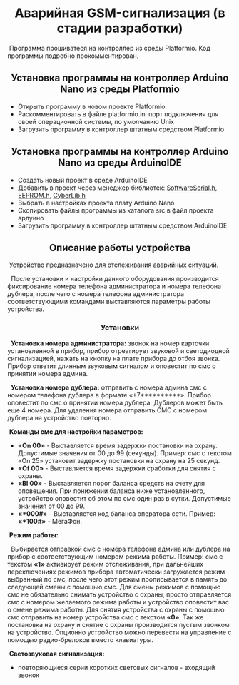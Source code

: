 <h1 align=center>Аварийная GSM-сигнализация (в стадии разработки)</h1>
<p>
   &nbsp;Программа прошиватеся на контроллер из среды Platformio.
   Код программы подробно прокомментирован.
</p>
<h2 align=center>Установка программы на контроллер Arduino Nano из среды Platformio</h2>
<ul>
  <li>Открыть программу в новом проекте Platformio
  <li>Раскомментировать в файле platformio.ini порт подключения для своей операционной системы, по умолчанию Unix
  <li>Загрузить программу в контроллер штатным средством Platformio
</ul>
<h2 align=center>Установка программы на контроллер Arduino Nano из среды ArduinoIDE</h2>
<ul>
  <li>Создать новый проект в среде ArduinoIDE
  <li>Добавить в проект через менеджер библиотек: <a href="https://github.com/PaulStoffregen/SoftwareSerial/archive/refs/heads/master.zip">SoftwareSerial.h</a>, <a href="https://github.com/PaulStoffregen/EEPROM/archive/refs/heads/master.zip">EEPROM.h</a>, <a href="https://github.com/pythonista/CyberLib/archive/refs/heads/master.zip">CyberLib.h</a>
  <li>Выбрать в настройках проекта плату Arduino Nano
  <li>Скопировать файлы программы из каталога src в файл проекта ардуино
  <li>Загрузить программу в контроллер штатным средством ArduinoIDE
</ul>
<h2 align=center>Описание работы устройства</h2>
<p>
  &nbsp;Устройство предназначено для отслеживания аварийных ситуаций.
</p>
<p>&nbsp;
  После установки и настройки данного оборудования производится фиксирование номера телефона администратора и номера телефона дублера, после чего с номера телефона администратора соответствующими командами выставляются параметры работы устройства.
  </p>
  <h3 align=center>Установки</h3>
<p>&nbsp;
  <b>Установка номера администратора:</b> звонок на номер карточки установленной в прибор, прибор отреагирует звуковой и светодиодной сигнализацией, нажать на кнопку на плате прибора до отбоя звонка. Прибор ответит длинным звуковым сигналом и оповестит по смс о принятии номера админа.
</p>
<p>&nbsp;
  <b>Установка номера дублера:</b> отправить с номера админа смс с номером телефона дублера в формате «+7**********». Прибор оповестит по смс о принятии номера дублера. Дублеров может быть еще 4 номера. Для удаления номера отправить СМС с номером дублера на устройство повторно.
</p>
&nbsp;<b>Команды смс для настройки параметров:</b>
<ul>
  <li><b>«On 00»</b> - Выставляется время задержки постановки на охрану. Допустимые значения от 00 до 99 (секунды). Пример: смс с текстом «On 25» установит задержку постановки на охрану на 25 секунд.
  <li><b>«Of 00»</b> - Выставляется время задержки сработки для снятия с охраны.
  <li><b>«Bl 00»</b> - Выставляется порог баланса средств на счету для оповещения. При понижении баланса ниже установленного, устройство оповестит об этом по смс один раз в сутки. Допустимые значения от 00 до 99.
  <li><b>«*000#»</b> - Выставляется код баланса оператора сети. Пример: <b>«*100#»</b> - МегаФон.
</ul>
  &nbsp;<b>Режим работы:</b>
<p>&nbsp;
  Выбирается отправкой смс с номера телефона админа или дублера на прибор с соответствующим номером режима работы. Пример: смс с текстом <b>«1»</b> активирует режим отслеживания, при дальнейших переключениях режимов прибора автоматически загружается режим выбранный по смс, после чего этот режим прописывается в память до следующей смены с помощью смс. Для смены режимов с помощью смс не обязательно снимать устройство с охраны, просто отправляется смс с номером желаемого режима работы и устройство оповестит вас о смене режима работы. Для снятия устройства с охраны с помощью смс отправить на номер устройства смс с текстом <b>«0»</b>. Так же постановка на охрану и снятие с охраны производится пустым звонком на устройство. Опционно устройство можно перевести на управление с помощью радио-брелоков вместо клавиатуры.
</p>
&nbsp;<b>Светозвуковая сигнализация:</b>
<ul>
  <li>повторяющиеся серии коротких световых сигналов - входящий звонок
</ul>

